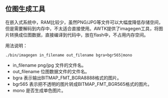 ## 位图生成工具

在嵌入式系统中，RAM比较少，虽然PNG/JPG等文件可以大幅度降低存储空间，但是需要解码到内存中，不太适合直接使用。AWTK提供了imagegen工具，将图片转换成位图数据，直接编译到代码中，放在flash中，不占用内存空间。

用法说明：

```
./bin/imagegen in_filename out_filename bgra+bgr565|mono
```

* in\_filename png/jpg 文件的文件名。
* out\_filename 位图数据文件的文件名。
* bgra 表示输出BITMAP\_FMT\_BGRA8888格式的图片。
* bgr565 表示把不透明的图片转成BITMAP\_FMT\_BGR565格式的图片。
* mono 是否生成单色图片。
